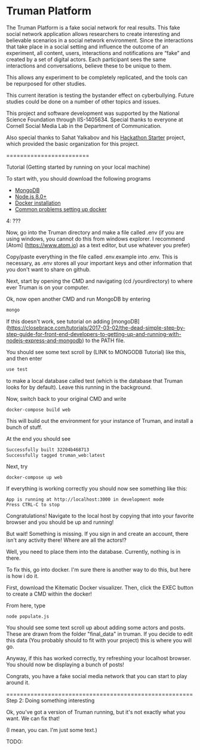 Truman Platform
=======================

The Truman Platform is a fake social network for real results. This fake social network application allows researchers to create interesting and believable scenarios in a social network environment. Since the interactions that take place in a social setting and influence the outcome of an experiment, all content, users, interactions and notifications are “fake” and created by a set of digital actors. Each participant sees the same interactions and conversations, believe these to be unique to them.

This allows any experiment to be completely replicated, and the tools can be repurposed for other studies.

This current iteration is testing the bystander effect on cyberbullying. Future studies could be done on a number of other topics and issues.

This project and software development was supported by the National Science Foundation through IIS-1405634. Special thanks to everyone at Cornell Social Media Lab in the Department of Communication.

Also special thanks to Sahat Yalkabov and his [Hackathon Starter](https://github.com/sahat/hackathon-starter) project, which provided the basic organization for this project.

========================

Tutorial (Getting started by running on your local machine)

To start with, you should download the following programs
- [MongoDB](https://www.mongodb.com/download-center/community)
- [Node.js 8.0+](http://nodejs.org)
- [Docker installation](https://docs.docker.com/engine/installation/)
- [Common problems setting up docker](https://docs.docker.com/toolbox/faqs/troubleshoot/)

4: ???

Now, go into the Truman directory and make a file called .env (if you are using windows, you cannot do this from windows explorer. I recommend [Atom] (https://www.atom.io) as a text editor, but use whatever you prefer)

Copy/paste everything in the file called .env.example into .env.
This is necessary, as .env stores all your important keys and other information that you don't want to share on github.

Next, start by opening the CMD and navigating (cd /yourdirectory) to where ever Truman is on your computer.

Ok, now open another CMD and run MongoDB by entering
```bash
mongo
```
If this doesn't work, see tutorial on adding [mongoDB] (https://closebrace.com/tutorials/2017-03-02/the-dead-simple-step-by-step-guide-for-front-end-developers-to-getting-up-and-running-with-nodejs-express-and-mongodb) to the PATH file.

You should see some text scroll by (LINK to MONGODB Tutorial) like this, and then enter
```bash
use test
```
to make a local database called test (which is the database that Truman looks for by default).
Leave this running in the background.

Now, switch back to your original CMD and write
```
docker-compose build web
```
This will build out the environment for your instance of Truman, and install a bunch of stuff.

At the end you should see
```bash
Successfully built 32204b468713
Successfully tagged truman_web:latest
```

Next, try
```
docker-compose up web
```
If everything is working correctly you should now see something like this:
```
App is running at http://localhost:3000 in development mode
Press CTRL-C to stop
```
Congratulations! Navigate to the local host by copying that into your favorite browser and you should be up and running!

But wait! Something is missing. If you sign in and create an account, there isn't any activity there!
Where are all the actors!?

Well, you need to place them into the database. Currently, nothing is in there.

To fix this, go into docker. I'm sure there is another way to do this, but here is how i do it.

First, download the Kitematic Docker visualizer. Then, click the EXEC button to create a CMD within the docker!

From here, type

```
node populate.js
```
You should see some text scroll up about adding some actors and posts. These are drawn from the folder "final_data" in truman.
If you decide to edit this data (You probably should to fit with your project) this is where you will go.

Anyway, if this has worked correctly, try refreshing your localhost browser. You should now be displaying a bunch of posts!

Congrats, you have a fake social media network that you can start to play around it.

======================================================
Step 2: Doing something interesting

Ok, you've got a version of Truman running, but it's not exactly what you want. We can fix that!

(I mean, you can. I'm just some text.)

TODO:
